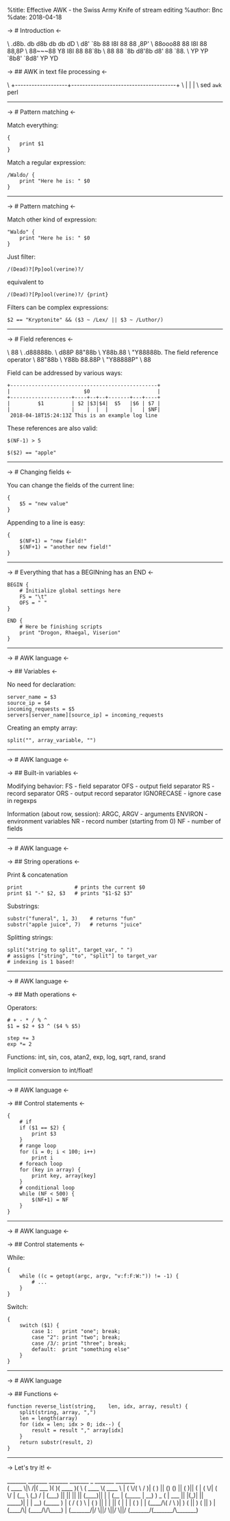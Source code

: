 %title: Effective AWK - the Swiss Army Knife of stream editing
%author: Bnc
%date: 2018-04-18

-> # Introduction <-

\                      .d8b.  db   d8b   db db   dD
\                     d8' \`8b 88   I8I   88 88 ,8P'
\                     88ooo88 88   I8I   88 88,8P
\                     88~~~88 Y8   I8I   88 88\`8b
\                     88   88 \`8b d8'8b d8' 88 \`88.
\                     YP   YP  \`8b8' \`8d8'  YP   YD

-> ## AWK in text file processing <-

\     +-------------------+--------------------------------------+
\     |                   |                                      |
\    sed                 `awk`                                    perl

---

-> # Pattern matching <-

Match everything:
```
{
    print $1
}
```

Match a regular expression:
```
/Waldo/ {
    print "Here he is: " $0
}
```

---

-> # Pattern matching <-

Match other kind of expression:
```
"Waldo" {
    print "Here he is: " $0
}
```

Just filter:
```
/(Dead)?[Pp]ool(verine)?/
```

equivalent to
```
/(Dead)?[Pp]ool(verine)?/ {print}
```

Filters can be complex expressions:
```
$2 == "Kryptonite" && ($3 ~ /Lex/ || $3 ~ /Luthor/)
```

---

-> # Field references <-

\             88
\         .d88888b.
\        d88P 88"88b
\        Y88b.88
\         "Y88888b.      The field reference operator
\             88"88b
\        Y88b 88.88P
\         "Y88888P"
\             88

Field can be addressed by various ways:
```
+------------------------------------------------+
|                        $0                      |
+--------------------+----+--+--+-------+---+----+
|         $1         | $2 |$3|$4|  $5   |$6 | $7 |
|                    |    |  |  |       |   | $NF|
 2018-04-18T15:24:13Z This is an example log line
```

These references are also valid:
```
$(NF-1) > 5

$($2) == "apple"
```

---

-> # Changing fields <-

You can change the fields of the current line:
```
{
    $5 = "new value"
}
```

Appending to a line is easy:
```
{
    $(NF+1) = "new field!"
    $(NF+1) = "another new field!"
}
```

---

-> # Everything that has a BEGINning has an END <-

```
BEGIN {
    # Initialize global settings here
    FS = "\t"
    OFS = " "
}
```

```
END {
    # Here be finishing scripts
    print "Drogon, Rhaegal, Viserion"
}
```

---

-> # AWK language <-

-> ## Variables <-

No need for declaration:
```
server_name = $3
source_ip = $4
incoming_requests = $5
servers[server_name][source_ip] = incoming_requests
```

Creating an empty array:
```
split("", array_variable, "")
```

---

-> # AWK language <-

-> ## Built-in variables <-

Modifying behavior:
FS         - field separator
OFS        - output field separator
RS         - record separator
ORS        - output record separator
IGNORECASE - ignore case in regexps

Information (about row, session):
ARGC, ARGV - arguments
ENVIRON    - environment variables
NR         - record number (starting from 0)
NF         - number of fields

---

-> # AWK language <-

-> ## String operations <-

Print & concatenation
```
print                 # prints the current $0
print $1 "-" $2, $3   # prints "$1-$2 $3"
```

Substrings:
```
substr("funeral", 1, 3)    # returns "fun"
substr("apple juice", 7)   # returns "juice"
```

Splitting strings:
```
split("string to split", target_var, " ")
# assigns ["string", "to", "split"] to target_var
# indexing is 1 based!
```

---

-> # AWK language <-

-> ## Math operations <-

Operators:
```
# + - * / % ^
$1 = $2 + $3 ^ ($4 % $5)

step += 3
exp *= 2
```

Functions: int, sin, cos, atan2, exp, log, sqrt, rand, srand

Implicit conversion to int/float!

---

-> # AWK language <-

-> ## Control statements <-

```
{
    # if
    if ($1 == $2) {
        print $3
    }
    # range loop
    for (i = 0; i < 100; i++)
        print i
    # foreach loop
    for (key in array) {
        print key, array[key]
    }
    # conditional loop
    while (NF < 500) {
        $(NF+1) = NF
    }
}
```

---

-> # AWK language <-

-> ## Control statements <-

While:
```
{
    while ((c = getopt(argc, argv, "v:f:F:W:")) != -1) {
        # ...
    }
}
```

Switch:
```
{
    switch ($1) {
        case 1:   print "one"; break;
        case "2": print "two"; break;
        case /3/: print "three"; break;
        default:  print "something else"
    }
}
```

---

-> # AWK language

-> ## Functions <-

```
function reverse_list(string,    len, idx, array, result) {
    split(string, array, ",")
    len = length(array)
    for (idx = len; idx > 0; idx--) {
        result = result "," array[idx]
    }
    return substr(result, 2)
}
```

---

-> Let's try it! <-





 \_\_\_\_\_\_\_           \_\_\_\_\_\_\_  \_\_\_\_\_\_\_  \_\_\_\_\_\_\_  \_        \_\_\_\_\_\_\_  \_\_\_\_\_\_\_  
(  \_\_\_\_ \\|\\     /|(  \_\_\_  )(       )(  \_\_\_\_ )( \\      (  \_\_\_\_ \\(  \_\_\_\_ \\
| (    \\/( \\   / )| (   ) || () () || (    )|| (      | (    \\/| (    \\/
| (\_\_     \\ (\_) / | (\_\_\_) || || || || (\_\_\_\_)|| |      | (\_\_    | (\_\_\_\_\_
|  \_\_)     ) \_ (  |  \_\_\_  || |(\_)| ||  \_\_\_\_\_)| |      |  \_\_)   (\_\_\_\_\_  )
| (       / ( ) \\ | (   ) || |   | || (      | |      | (            ) |
| (\_\_\_\_/\\( /   \\ )| )   ( || )   ( || )      | (\_\_\_\_/\\| (\_\_\_\_/\\/\\\_\_\_\_) |
(\_\_\_\_\_\_\_/|/     \\||/     \\||/     \\||/       (\_\_\_\_\_\_\_/(\_\_\_\_\_\_\_/\\_\_\_\_\_\_\_)

